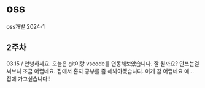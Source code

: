 # oss
oss개발 2024-1

## 2주차
03.15 / 안녕하세요.
        오늘은 git이랑 vscode를 연동해보았습니다.
        잘 될까요? 안쓰는걸 써보니 조금 어렵네요.
        집에서 혼자 공부를 좀 해봐야겠습니다.
        이게 참 어렵네요 예...
        집에 가고싶습니다!!